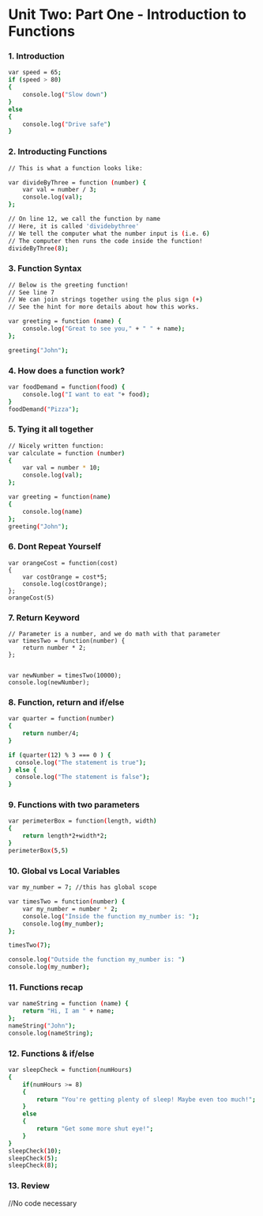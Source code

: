 # Unit Two: Part One - Introduction to Functions 

### 1. Introduction
```sh
var speed = 65;
if (speed > 80) 
{
    console.log("Slow down")
} 
else 
{
    console.log("Drive safe")
}
```

### 2. Introducting Functions
```sh
// This is what a function looks like:

var divideByThree = function (number) {
    var val = number / 3;
    console.log(val);
};

// On line 12, we call the function by name
// Here, it is called 'dividebythree'
// We tell the computer what the number input is (i.e. 6)
// The computer then runs the code inside the function!
divideByThree(8);
```

### 3. Function Syntax
```sh
// Below is the greeting function!
// See line 7
// We can join strings together using the plus sign (+)
// See the hint for more details about how this works.

var greeting = function (name) {
    console.log("Great to see you," + " " + name);
};

greeting("John");
```

### 4. How does a function work?
```sh
var foodDemand = function(food) {
    console.log("I want to eat "+ food);
}
foodDemand("Pizza");
```

### 5. Tying it all together
```sh
// Nicely written function:
var calculate = function (number) 
{
    var val = number * 10;
    console.log(val);
};

var greeting = function(name) 
{
    console.log(name)
};
greeting("John");
```

### 6. Dont Repeat Yourself
```
var orangeCost = function(cost)
{
    var costOrange = cost*5;
    console.log(costOrange);
};
orangeCost(5)
```

### 7. Return Keyword
```
// Parameter is a number, and we do math with that parameter
var timesTwo = function(number) {
    return number * 2;
};


var newNumber = timesTwo(10000);
console.log(newNumber);
```

### 8. Function, return and if/else
```sh
var quarter = function(number)
{
    return number/4;
}

if (quarter(12) % 3 === 0 ) {
  console.log("The statement is true");
} else {
  console.log("The statement is false");
}
```

### 9. Functions with two parameters
```sh
var perimeterBox = function(length, width)
{
    return length*2+width*2;    
}
perimeterBox(5,5)
```

### 10. Global vs Local Variables
```sh
var my_number = 7; //this has global scope

var timesTwo = function(number) {
    var my_number = number * 2;
    console.log("Inside the function my_number is: ");
    console.log(my_number);
}; 

timesTwo(7);

console.log("Outside the function my_number is: ")
console.log(my_number);
```

### 11. Functions recap
```sh
var nameString = function (name) {
    return "Hi, I am " + name;
};
nameString("John");
console.log(nameString);
```

### 12. Functions & if/else
```sh
var sleepCheck = function(numHours)
{
    if(numHours >= 8)
    {
        return "You're getting plenty of sleep! Maybe even too much!";
    }
    else
    {
        return "Get some more shut eye!"; 
    }
}
sleepCheck(10);
sleepCheck(5);
sleepCheck(8);
```

### 13. Review

//No code necessary
